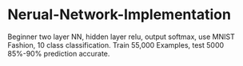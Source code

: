 # Nerual-Network-Implementation

Beginner two layer NN, hidden layer relu, output softmax, use MNIST Fashion, 10 class classification.
Train 55,000 Examples, test 5000 85%-90% prediction accurate.
